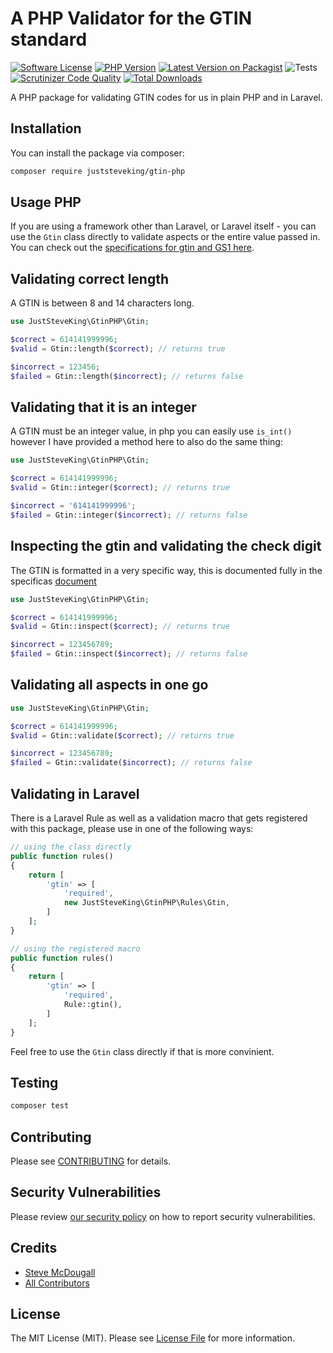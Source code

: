 # A PHP Validator for the GTIN standard

[![Software License](https://img.shields.io/badge/license-MIT-brightgreen.svg?style=flat-square)](LICENSE.md)
[![PHP Version](https://img.shields.io/packagist/php-v/juststeveking/php-sdk.svg?style=flat-square)](https://php.net)
[![Latest Version on Packagist](https://img.shields.io/packagist/v/juststeveking/gtin-php.svg?style=flat-square)](https://packagist.org/packages/juststeveking/gtin-php)
![Tests](https://github.com/JustSteveKing/gtin-php/workflows/Tests/badge.svg)
[![Scrutinizer Code Quality](https://scrutinizer-ci.com/g/JustSteveKing/gtin-php/badges/quality-score.png?b=main)](https://scrutinizer-ci.com/g/JustSteveKing/gtin-php/?branch=main)
[![Total Downloads](https://img.shields.io/packagist/dt/juststeveking/gtin-php.svg?style=flat-square)](https://packagist.org/packages/juststeveking/gtin-php)

A PHP package for validating GTIN codes for us in plain PHP and in Laravel.

## Installation

You can install the package via composer:

```bash
composer require juststeveking/gtin-php
```

## Usage PHP

If you are using a framework other than Laravel, or Laravel itself - you can use the `Gtin` class directly to validate aspects or the entire value passed in. You can check out the [specifications for gtin and GS1 here](https://www.gs1.org/docs/barcodes/GS1_General_Specifications.pdf).

## Validating correct length

A GTIN is between 8 and 14 characters long.

```php
use JustSteveKing\GtinPHP\Gtin;

$correct = 614141999996;
$valid = Gtin::length($correct); // returns true

$incorrect = 123456;
$failed = Gtin::length($incorrect); // returns false
```

## Validating that it is an integer

A GTIN must be an integer value, in php you can easily use `is_int()` however I have provided a method here to also do the same thing:

```php
use JustSteveKing\GtinPHP\Gtin;

$correct = 614141999996;
$valid = Gtin::integer($correct); // returns true

$incorrect = '614141999996';
$failed = Gtin::integer($incorrect); // returns false
```

## Inspecting the gtin and validating the check digit

The GTIN is formatted in a very specific way, this is documented fully in the specificas [document](https://www.gs1.org/docs/barcodes/GS1_General_Specifications.pdf)

```php
use JustSteveKing\GtinPHP\Gtin;

$correct = 614141999996;
$valid = Gtin::inspect($correct); // returns true

$incorrect = 123456789;
$failed = Gtin::inspect($incorrect); // returns false
```

## Validating all aspects in one go

```php
use JustSteveKing\GtinPHP\Gtin;

$correct = 614141999996;
$valid = Gtin::validate($correct); // returns true

$incorrect = 123456789;
$failed = Gtin::validate($incorrect); // returns false
```

## Validating in Laravel

There is a Laravel Rule as well as a validation macro that gets registered with this package, please use in one of the following ways:

```php
// using the class directly
public function rules()
{
    return [
        'gtin' => [
            'required',
            new JustSteveKing\GtinPHP\Rules\Gtin,
        ]
    ];
}
```

```php
// using the registered macro
public function rules()
{
    return [
        'gtin' => [
            'required',
            Rule::gtin(),
        ]
    ];
}
```

Feel free to use the `Gtin` class directly if that is more convinient.

## Testing
```bash
composer test
```

## Contributing

Please see [CONTRIBUTING](.github/CONTRIBUTING.md) for details.

## Security Vulnerabilities

Please review [our security policy](../../security/policy) on how to report security vulnerabilities.

## Credits

- [Steve McDougall](https://github.com/JustSteveKing)
- [All Contributors](../../contributors)

## License

The MIT License (MIT). Please see [License File](LICENSE.md) for more information.
